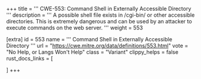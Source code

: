 +++
title = '''
CWE-553: Command Shell in Externally Accessible Directory
'''
description	= '''
A possible shell file exists in /cgi-bin/ or other accessible directories. This is extremely dangerous and can be used by an attacker to execute commands on the web server.
'''
weight = 553

[extra]
id = 553
name = '''
Command Shell in Externally Accessible Directory
'''
url = "https://cwe.mitre.org/data/definitions/553.html"
vote = "No Help, or Langs Won't Help"
class = "Variant"
clippy_helps = false
rust_docs_links = [
	
]
+++
